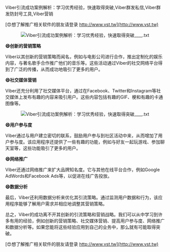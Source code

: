 Viber引流成功案例解析：学习优秀经验，快速取得突破,Viber群发私信,Viber群发防封号工具,Viber营销

[😍想了解推广相关软件的朋友请登录 http://www.vst.tw](http://www.vst.tw)

 <center><img src="https://vst.tw/MP4/tuiguang/png/5.png" alt="Viber引流成功案例解析：学习优秀经验，快速取得突破____.txt"></center>

**😄创新的营销策略**

Viber以其创新的营销策略而闻名，例如与电影公司进行合作，推出定制化的娱乐内容，与著名歌手合作推广他们的音乐等。这些活动通过Viber的社交网络平台得到了广泛的传播，从而成功地吸引了更多的用户。

**😄社交媒体营销**

Viber还充分利用了社交媒体平台，通过在Facebook、Twitter和Instagram等社交媒体上发布有趣的内容来吸引用户。这些内容包括有趣的GIF、梗和有趣的卡通图像等。

 <center><img src="https://vst.tw/MP4/tuiguang/png/1.png" alt="Viber引流成功案例解析：学习优秀经验，快速取得突破____.txt"></center>

**😄用户参与度**

Viber通过与用户建立密切的联系，鼓励用户参与到社区活动中来，从而增加了用户参与度。该应用程序还提供了一些有趣的功能，例如与好友一起玩游戏、参加聊天室等，这些功能吸引了更多的用户。

**😄网络推广**

Viber还通过网络推广来扩大品牌知名度。它与其他在线平台合作，例如Google AdWords和Facebook Ads等，以促进在线广告投放。

**😄数据分析**

最后，Viber还利用数据分析来优化其引流策略。通过监测用户数据和行为，该应用程序能够了解用户需求并相应地调整其营销策略。

总之，Viber的成功离不开其创新的引流策略和营销战略。我们可以从中学习到许多有用的经验，例如创新的营销策略、社交媒体营销、提高用户参与度、网络推广和数据分析等。如果您能将这些经验应用到自己的业务中，那么就有可能取得突破。

[😍想了解推广相关软件的朋友请登录 http://www.vst.tw](http://www.vst.tw)




